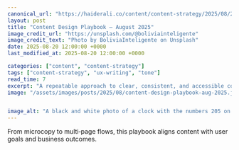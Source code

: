 ```yaml
---
canonical_url: "https://haiderali.co/content/content-strategy/2025/08/20/content-design-playbook-aug-2025/"
layout: post
title: "Content Design Playbook — August 2025"
image_credit_url: "https://unsplash.com/@boliviainteligente"
image_credit_text: "Photo by BoliviaInteligente on Unsplash"
date: 2025-08-20 12:00:00 +0000
last_modified_at: 2025-08-20 12:00:00 +0000

categories: ["content", "content-strategy"]
tags: ["content-strategy", "ux-writing", "tone"]
read_time: 7
excerpt: "A repeatable approach to clear, consistent, and accessible content across surfaces."
image: "/assets/images/posts/2025/08/content-design-playbook-aug-2025.jpg"


image_alt: "A black and white photo of a clock with the numbers 205 on it"
---
```


From microcopy to multi‑page flows, this playbook aligns content with user goals and business outcomes.


